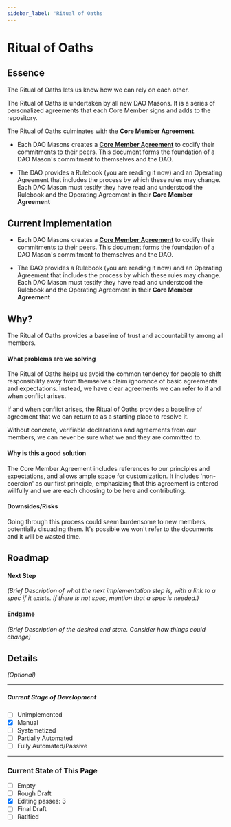 ```yaml
---
sidebar_label: 'Ritual of Oaths'
---
```

# Ritual of Oaths

## Essence

The Ritual of Oaths lets us know how we can rely on each other.

The Ritual of Oaths is undertaken by all new DAO Masons. It is a series of personalized agreements that each Core Member signs and adds to the repository.

The Ritual of Oaths culminates with the **Core Member Agreement**.

- Each DAO Masons creates a **[Core Member Agreement](/Templates/contributor-agreement)** to codify their commitments to their peers. This document forms the foundation of a DAO Mason's commitment to themselves and the DAO.

- The DAO provides a Rulebook (you are reading it now) and an Operating Agreement that includes the process by which these rules may change. Each DAO Mason must testify they have read and understood the Rulebook and the Operating Agreement in their **Core Member Agreement**


## Current Implementation

- Each DAO Masons creates a [**Core Member Agreement**](Templates/core-member-agreement) to codify their commitments to their peers. This document forms the foundation of a DAO Mason's commitment to themselves and the DAO.

- The DAO provides a Rulebook (you are reading it now) and an Operating Agreement that includes the process by which these rules may change. Each DAO Mason must testify they have read and understood the Rulebook and the Operating Agreement in their **Core Member Agreement**

## Why?

The Ritual of Oaths provides a baseline of trust and accountability among all members.

#### What problems are we solving

The Ritual of Oaths helps us avoid the common tendency for people to shift responsibility away from themselves claim ignorance of basic agreements and expectations. Instead, we have clear agreements we can refer to if and when conflict arises.

If and when conflict arises, the Ritual of Oaths provides a baseline of agreement that we can return to as a starting place to resolve it.

Without concrete, verifiable declarations and agreements from our members, we can never be sure what we and they are committed to.

#### Why is this a good solution

The Core Member Agreement includes references to our principles and expectations, and allows ample space for customization. It includes 'non-coercion' as our first principle, emphasizing that this agreement is entered willfully and we are each choosing to be here and contributing.

#### Downsides/Risks

Going through this process could seem burdensome to new members, potentially disuading them.
It's possible we won't refer to the documents and it will be wasted time.



## Roadmap

#### Next Step

_(Brief Description of what the next implementation step is, with a link to a spec if it exists. If there is not spec, mention that a spec is needed.)_

#### Endgame

_(Brief Description of the desired end state. Consider how things could change)_

## Details

_(Optional)_


--- 
##### Current Stage of Development

- [ ] Unimplemented
- [x] Manual
- [ ] Systemetized
- [ ] Partially Automated
- [ ] Fully Automated/Passive

--- 
### Current State of This Page

- [ ] Empty
- [ ] Rough Draft
- [x] Editing passes: 3
- [ ] Final Draft
- [ ] Ratified